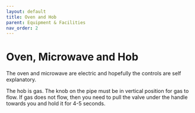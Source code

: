 ```yaml
---
layout: default
title: Oven and Hob
parent: Equipment & Facilities
nav_order: 2
---
```


# Oven, Microwave and Hob

The oven and microwave are electric and hopefully the controls are self explanatory.

The hob is gas. The knob on the pipe must be in vertical position for gas to flow. If gas does not flow, then you need to pull the valve under the handle towards you and hold it for 4-5 seconds.
